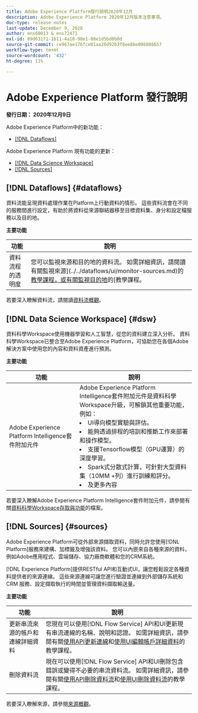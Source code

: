 ```yaml
---
title: Adobe Experience Platform發行說明2020年12月
description: Adobe Experience Platform 2020年12月版本注意事項。
doc-type: release notes
last-update: December 9, 2020
author: ens60013 & ens72471
exl-id: 89d631f1-1b11-4a18-98e1-08e1d5bd8b0d
source-git-commit: ce967ae176fce81aa26d92b3f0ee8be006808657
workflow-type: tm+mt
source-wordcount: '432'
ht-degree: 11%

---
```


# Adobe Experience Platform 發行說明

**發行日期： 2020年12月9日**

Adobe Experience Platform中的新功能：

- [[!DNL Dataflows]](#dataflows)

Adobe Experience Platform 現有功能的更新：

- [[!DNL Data Science Workspace]](#dsw)
- [[!DNL Sources]](#sources)

## [!DNL Dataflows] {#dataflows}

資料流能呈現資料處理作業在Platform上行動資料的情形。 這些資料流會在不同的服務間進行設定，有助於將資料從來源聯結器移至目標資料集、身分和設定檔服務以及目的地。

**主要功能**

| 功能 | 說明 |
| ------- | ----------- |
| 資料流程的透明度 | 您可以監視來源和目的地的資料流。 如需詳細資訊，請閱讀有關監視來源](../../dataflows/ui/monitor-sources.md)的[教學課程，或有關監視目的地](../../dataflows/ui/monitor-destinations.md)的[教學課程。 |

若要深入瞭解資料流，請閱讀[資料流概觀](../../dataflows/home.md)。

## [!DNL Data Science Workspace] {#dsw}

資料科學Workspace使用機器學習和人工智慧，從您的資料建立深入分析。 資料科學Workspace已整合至Adobe Experience Platform，可協助您在各個Adobe解決方案中使用您的內容和資料資產進行預測。

**主要功能**

| 功能 | 說明 |
| --- | ---|
| Adobe Experience Platform Intelligence套件附加元件 | Adobe Experience Platform Intelligence套件附加元件是資料科學Workspace升級，可解鎖其他重要功能，例如： <li> UI導向模型實驗與評估。</li><li> 能夠透過排程的培訓和推斷工作來部署和操作模型。</li><li> 支援Tensorflow模型（GPU運算）的深度學習。</li><li> Spark式分散式計算，可針對大型資料集（10MM +列）進行訓練和評分。</li><li>及更多內容</li> |

若要深入瞭解Adobe Experience Platform Intelligence套件附加元件，請參閱有關[資料科學Workspace存取與功能](../../data-science-workspace/access-features-dsw.md)的檔案。

## [!DNL Sources] {#sources}

Adobe Experience Platform可從外部來源擷取資料，同時允許您使用[!DNL Platform]服務來建構、加標籤及增強該資料。 您可以內嵌來自各種來源的資料，例如Adobe應用程式、雲端儲存、協力廠商軟體和您的CRM系統。

[!DNL Experience Platform]提供RESTful API和互動式UI，讓您輕鬆設定各種資料提供者的來源連線。 這些來源連線可讓您進行驗證並連線到外部儲存系統和 CRM 服務、設定擷取執行的時間並管理資料擷取輸送量。

**主要功能**

| 功能 | 說明 |
| ------- | ----------- |
| 更新串流來源的帳戶和連線詳細資料 | 您現在可以使用[!DNL Flow Service] API和UI更新現有串流連線的名稱、說明和認證。 如需詳細資訊，請參閱有關[使用API更新連線](../../sources/tutorials/api/update.md)和[使用UI編輯帳戶詳細資料](../../sources/tutorials/ui/monitor.md)的教學課程。 |
| 刪除資料流 | 現在可以使用[!DNL Flow Service] API和UI刪除包含錯誤或變得不必要的串流資料流。 如需詳細資訊，請參閱有關[使用API刪除資料流](../../sources/tutorials/api/delete-dataflows.md)和[使用UI刪除資料流](../../sources/tutorials/ui/delete.md)的教學課程。 |

若要深入瞭解來源，請參閱[來源概觀](../../sources/home.md)。
